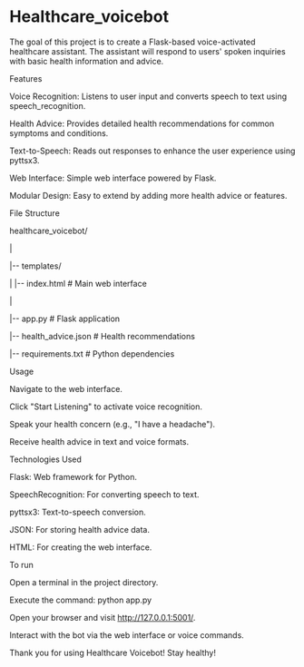 # Healthcare_voicebot
The goal of this project is to create a Flask-based voice-activated healthcare assistant. The assistant will respond to users' spoken inquiries with basic health information and advice.


Features

Voice Recognition: Listens to user input and converts speech to text using speech_recognition.

Health Advice: Provides detailed health recommendations for common symptoms and conditions.

Text-to-Speech: Reads out responses to enhance the user experience using pyttsx3.

Web Interface: Simple web interface powered by Flask.

Modular Design: Easy to extend by adding more health advice or features.


File Structure

healthcare_voicebot/

|

|-- templates/

|   |-- index.html        # Main web interface

|

|-- app.py                # Flask application

|-- health_advice.json    # Health recommendations

|-- requirements.txt      # Python dependencies


Usage

Navigate to the web interface.

Click "Start Listening" to activate voice recognition.

Speak your health concern (e.g., "I have a headache").

Receive health advice in text and voice formats.


Technologies Used

Flask: Web framework for Python.

SpeechRecognition: For converting speech to text.

pyttsx3: Text-to-speech conversion.

JSON: For storing health advice data.

HTML: For creating the web interface.


To run

Open a terminal in the project directory.

Execute the command:
python app.py

Open your browser and visit http://127.0.0.1:5001/.

Interact with the bot via the web interface or voice commands.


Thank you for using Healthcare Voicebot! Stay healthy!


